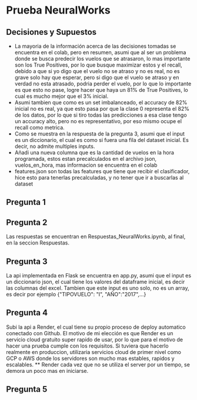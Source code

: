 # Prueba NeuralWorks

## Decisiones y Supuestos

- La mayoria de la información acerca de las decisiones tomadas se encuentra en el colab, pero en resumen, asumi que al ser un
  problema donde se busca predecir los vuelos que se atrasaron, lo mas importante son los True Positives, por lo que busque
  maximizar estos y el recall, debido a que si yo digo que el vuelo no se atraso y no es real, no es grave solo hay que esperar, pero
  si digo que el vuelo se atraso y en verdad no esta atrasado, podria perder el vuelo, por lo que lo importante es que esto no pase,
  logre hacer que haya un 81% de True Positives, lo cual es mucho mejor que el 3% inicial.
- Asumi tambien que como es un set imbalanceado, el accuracy de 82% inicial no es real, ya que esto pasa por que la clase 0 representa
  el 82% de los datos, por lo que si tiro todas las predicciones a esa clase tengo un accuracy alto, pero no es representativo, por
  eso mismo ocupe el recall como metrica.
- Como se muestra en la respuesta de la pregunta 3, asumi que el input es un diccionario, el cual es como si fuera una fila del
  dataset inicial. Es decir, no admite multiples inputs.
- Añadi una nueva columna que es la cantidad de vuelos en la hora programada, estos estan precalculados en el archivo json, vuelos_en_hora, mas informacion se encuentra en el colab
- features.json son todas las features que tiene que recibir el clasificador, hice esto para tenerlas precalculadas, y no tener que
  ir a buscarlas al dataset

## Pregunta 1

## Pregunta 2

Las respuestas se encuentran en Respuestas_NeuralWorks.ipynb, al final, en la seccion Respuestas.

## Pregunta 3

La api implementada en Flask se encuentra en app.py, asumi que el input es un diccionario json, el cual tiene los
valores del dataframe inicial, es decir las columnas del excel. Tambien que este input es uno solo, no es un array,
es decir por ejemplo {"TIPOVUELO": "I", "AÑO":"2017",...}

## Pregunta 4

Subi la api a Render, el cual tiene su propio proceso de deploy automatico conectado con Github. El motivo de mi
elección es que Render es un servicio cloud gratuito super rapido de usar, por lo que para el motivo de hacer una
prueba cumple con los requisitos. Si tuviera que hacerlo realmente en produccion, utilizaria servicios cloud de primer nivel
como GCP o AWS donde los servidores son mucho mas estables, rapidos y escalables. \*\* Render cada vez que no se utiliza el server
por un tiempo, se demora un poco mas en iniciarse.

## Pregunta 5
